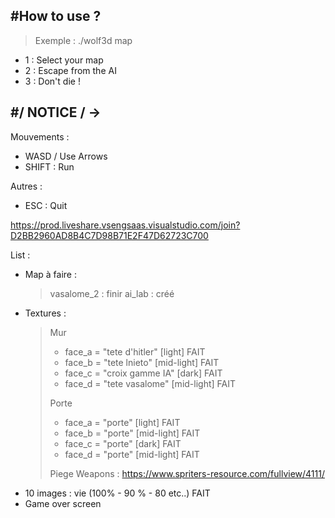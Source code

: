 #How to use ?              
--------------------------
>Exemple : ./wolf3d map

- 1 : Select your map
- 2 : Escape from the AI
- 3 : Don't die !

#/ NOTICE / ->             
--------------------------
Mouvements :              
- WASD / Use Arrows
- SHIFT : Run

Autres :                  
- ESC : Quit               


https://prod.liveshare.vsengsaas.visualstudio.com/join?D2BB2960AD8B4C7D98B71E2F47D62723C700


List :
- Map à faire :
    > vasalome_2 : finir
    > ai_lab : créé
- Textures :
    > Mur 
    > - face_a = "tete d'hitler" [light] FAIT
    > - face_b = "tete lnieto" [mid-light] FAIT
    > - face_c = "croix gamme IA" [dark] FAIT
    > - face_d = "tete vasalome" [mid-light] FAIT
    >
    > Porte
    > - face_a = "porte" [light] FAIT
    > - face_b = "porte" [mid-light] FAIT
    > - face_c = "porte" [dark] FAIT
    > - face_d = "porte" [mid-light] FAIT
    >
    > Piege
    > Weapons : https://www.spriters-resource.com/fullview/4111/
- 10 images : vie (100% - 90 % - 80 etc..) FAIT
- Game over screen

